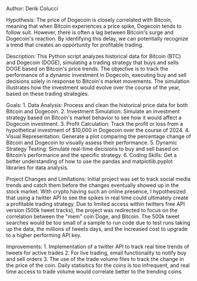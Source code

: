 Author: Derik Colucci

Hypothesis: The price of Dogecoin is closely correlated with Bitcoin, meaning that when Bitcoin experiences a price spike, Dogecoin tends 
            to follow suit. However, there is often a lag between Bitcoin's surge and Dogecoin's reaction. By identifying this delay, we can 
            potentially recognize a trend that creates an opportunity for profitable trading.

Description: This Python script analyzes historical data for Bitcoin (BTC) and Dogecoin (DOGE), simulating a trading strategy that buys and 
            sells DOGE based on Bitcoin's price trends. The objective is to track the performance of a dynamic investment in Dogecoin, executing 
            buy and sell decisions solely in response to Bitcoin's market movements. The simulation illustrates how the investment would evolve 
            over the course of the year, based on these trading strategies.

Goals:
    1. Data Analysis: Process and clean the historical price data for both Bitcoin and Dogecoin.
    2. Investment Simulation: Simulate an investment strategy based on Bitcoin's market behavior to see how it would affect a Dogecoin investment.
    3. Profit Calculation: Track the profit or loss from a hypothetical investment of $10,000 in Dogecoin over the course of 2024.
    4. Visual Representation: Generate a plot comparing the percentage change of Bitcoin and Dogecoin to visually assess their performance.
    5. Dynamic Strategy Testing: Simulate real-time decisions to buy and sell based on Bitcoin’s performance and the specific strategy.
    6. Coding Skills: Get a better understanding of how to use the pandas and matplotlib.pyplot libraries for data analysis.

Project Changes and Limitations:
    Initial project was set to track social media trends and catch them before the changes eventually showed up in the stock market. With crypto having
    such an online presence, I hypothesized that using a twitter API to see the spikes in real time could ultimately create a profitable trading strategy.
    Due to limited access within twitters free API version (500k tweet tracks), the project was redirected to focus on the correlation between the "mem" coin Doge,
    and Bitcoin. The 500k tweet searches would be too small of a sample to run code due to test runs taking up the data, the millions of tweets days, and the increased
    cost to upgrade to a higher performing API key.

Improvements:
    1. Implementation of a twitter API to track real time trends of tweets for active trades
    2. For live trading, email functionality to notify buy and sell orders
    3. The use of the trade volume files to track the change in the price of the coin. Daily statisitics for the coins is too infrequent, and real time access to trade volume 
    would correlate better to the trending coins.

